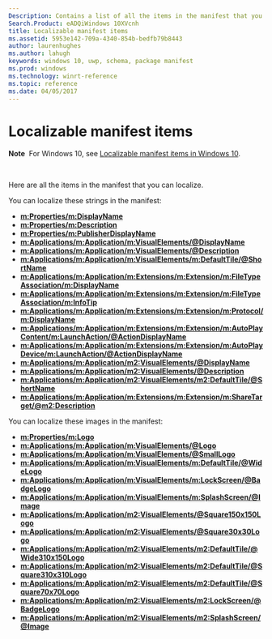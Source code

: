 ```yaml
---
Description: Contains a list of all the items in the manifest that you can localize. 
Search.Product: eADQiWindows 10XVcnh
title: Localizable manifest items
ms.assetid: 5953e142-709a-4340-854b-bedfb79b8443
author: laurenhughes
ms.author: lahugh
keywords: windows 10, uwp, schema, package manifest
ms.prod: windows
ms.technology: winrt-reference
ms.topic: reference
ms.date: 04/05/2017
---
```


# Localizable manifest items


**Note**  For Windows 10, see [Localizable manifest items in Windows 10](uapmanifestschema/localizable-manifest-items-win10.md).

 

Here are all the items in the manifest that you can localize. 

You can localize these strings in the manifest:

-   [**m:Properties/m:DisplayName**](https://msdn.microsoft.com/library/windows/apps/dn423240)
-   [**m:Properties/m:Description**](https://msdn.microsoft.com/library/windows/apps/dn423265)
-   [**m:Properties/m:PublisherDisplayName**](https://msdn.microsoft.com/library/windows/apps/dn423296)
-   [**m:Applications/m:Application/m:VisualElements/@DisplayName**](https://msdn.microsoft.com/library/windows/apps/dn423310)
-   [**m:Applications/m:Application/m:VisualElements/@Description**](https://msdn.microsoft.com/library/windows/apps/dn423310)
-   [**m:Applications/m:Application/m:VisualElements/m:DefaultTile/@ShortName**](https://msdn.microsoft.com/library/windows/apps/dn423263)
-   [**m:Applications/m:Application/m:Extensions/m:Extension/m:FileTypeAssociation/m:DisplayName**](https://msdn.microsoft.com/library/windows/apps/dn423268)
-   [**m:Applications/m:Application/m:Extensions/m:Extension/m:FileTypeAssociation/m:InfoTip**](https://msdn.microsoft.com/library/windows/apps/dn423278)
-   [**m:Applications/m:Application/m:Extensions/m:Extension/m:Protocol/m:DisplayName**](https://msdn.microsoft.com/library/windows/apps/dn423231)
-   [**m:Applications/m:Application/m:Extensions/m:Extension/m:AutoPlayContent/m:LaunchAction/@ActionDisplayName**](https://msdn.microsoft.com/library/windows/apps/dn423283)
-   [**m:Applications/m:Application/m:Extensions/m:Extension/m:AutoPlayDevice/m:LaunchAction/@ActionDisplayName**](https://msdn.microsoft.com/library/windows/apps/dn423235)
-   [**m:Applications/m:Application/m2:VisualElements/@DisplayName**](https://msdn.microsoft.com/library/windows/apps/dn391690)
-   [**m:Applications/m:Application/m2:VisualElements/@Description**](https://msdn.microsoft.com/library/windows/apps/dn391690)
-   [**m:Applications/m:Application/m2:VisualElements/m2:DefaultTile/@ShortName**](https://msdn.microsoft.com/library/windows/apps/dn391672)
-   [**m:Applications/m:Application/m:Extensions/m:Extension/m:ShareTarget/@m2:Description**](https://msdn.microsoft.com/library/windows/apps/dn423303)

You can localize these images in the manifest:

-   [**m:Properties/m:Logo**](https://msdn.microsoft.com/library/windows/apps/dn423242)
-   [**m:Applications/m:Application/m:VisualElements/@Logo**](https://msdn.microsoft.com/library/windows/apps/dn423310)
-   [**m:Applications/m:Application/m:VisualElements/@SmallLogo**](https://msdn.microsoft.com/library/windows/apps/dn423310)
-   [**m:Applications/m:Application/m:VisualElements/m:DefaultTile/@WideLogo**](https://msdn.microsoft.com/library/windows/apps/dn423263)
-   [**m:Applications/m:Application/m:VisualElements/m:LockScreen/@BadgeLogo**](https://msdn.microsoft.com/library/windows/apps/dn423284)
-   [**m:Applications/m:Application/m:VisualElements/m:SplashScreen/@Image**](https://msdn.microsoft.com/library/windows/apps/dn423304)
-   [**m:Applications/m:Application/m2:VisualElements/@Square150x150Logo**](https://msdn.microsoft.com/library/windows/apps/dn391690)
-   [**m:Applications/m:Application/m2:VisualElements/@Square30x30Logo**](https://msdn.microsoft.com/library/windows/apps/dn391690)
-   [**m:Applications/m:Application/m2:VisualElements/m2:DefaultTile/@Wide310x150Logo**](https://msdn.microsoft.com/library/windows/apps/dn391672)
-   [**m:Applications/m:Application/m2:VisualElements/m2:DefaultTile/@Square310x310Logo**](https://msdn.microsoft.com/library/windows/apps/dn391672)
-   [**m:Applications/m:Application/m2:VisualElements/m2:DefaultTile/@Square70x70Logo**](https://msdn.microsoft.com/library/windows/apps/dn391672)
-   [**m:Applications/m:Application/m2:VisualElements/m2:LockScreen/@BadgeLogo**](https://msdn.microsoft.com/library/windows/apps/dn391679)
-   [**m:Applications/m:Application/m2:VisualElements/m2:SplashScreen/@Image**](https://msdn.microsoft.com/library/windows/apps/dn391687)

 

 



